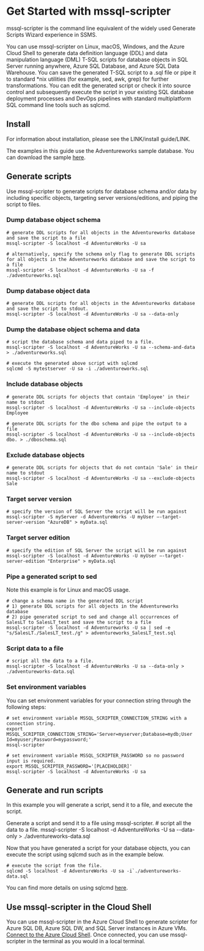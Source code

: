 # Get Started with mssql-scripter

mssql-scripter is the command line equivalent of the widely used Generate Scripts Wizard experience in SSMS.

You can use mssql-scripter on Linux, macOS, Windows, and the Azure Cloud Shell to generate data definition language (DDL) and data manipulation language (DML) T-SQL scripts for database objects in SQL Server running anywhere, Azure SQL Database, and Azure SQL Data Warehouse. You can save the generated T-SQL script to a .sql file or pipe it to standard *nix utilities (for example, sed, awk, grep) for further transformations. You can edit the generated script or check it into source control and subsequently execute the script in your existing SQL database deployment processes and DevOps pipelines with standard multiplatform SQL command line tools such as sqlcmd.

## Install

For information about installation, please see the LINK/install guide/LINK.

The examples in this guide use the Adventureworks sample database. You can download the sample [here](https://www.microsoft.com/en-us/download/details.aspx?id=49502).

## Generate scripts
Use mssql-scripter to generate scripts for database schema and/or data by including specific objects, targeting server versions/editions,  and piping the script to files.

### Dump database object schema

    # generate DDL scripts for all objects in the Adventureworks database and save the script to a file
    mssql-scripter -S localhost -d AdventureWorks -U sa
    
    # alternatively, specify the schema only flag to generate DDL scripts for all objects in the Adventureworks database and save the script to a file
    mssql-scripter -S localhost -d AdventureWorks -U sa -f ./adventureworks.sql

### Dump database object data

    # generate DDL scripts for all objects in the Adventureworks database and save the script to stdout.
    mssql-scripter -S localhost -d AdventureWorks -U sa --data-only

### Dump the database object schema and data

    # script the database schema and data piped to a file.
    mssql-scripter -S localhost -d AdventureWorks -U sa --schema-and-data  > ./adventureworks.sql

    # execute the generated above script with sqlcmd
    sqlcmd -S mytestserver -U sa -i ./adventureworks.sql
    
### Include database objects

    # generate DDL scripts for objects that contain 'Employee' in their name to stdout
    mssql-scripter -S localhost -d AdventureWorks -U sa --include-objects Employee

    # generate DDL scripts for the dbo schema and pipe the output to a file
    mssql-scripter -S localhost -d AdventureWorks -U sa --include-objects dbo. > ./dboschema.sql

### Exclude database objects
   
    # generate DDL scripts for objects that do not contain 'Sale' in their name to stdout
    mssql-scripter -S localhost -d AdventureWorks -U sa --exclude-objects Sale

### Target server version
    
    # specify the version of SQL Server the script will be run against
    mssql-scripter -S myServer -d AdventureWorks -U myUser –-target-server-version "AzureDB" > myData.sql

### Target server edition

    # specify the edition of SQL Server the script will be run against
    mssql-scripter -S localhost -d AdventureWorks -U myUser –-target-server-edition "Enterprise" > myData.sql

### Pipe a generated script to sed
Note this example is for Linux and macOS usage.

    # change a schema name in the generated DDL script
    # 1) generate DDL scripts for all objects in the Adventureworks database
    # 2) pipe generated script to sed and change all occurrences of SalesLT to SalesLT_test and save the script to a file
    mssql-scripter -S localhost -d Adventureworks -U sa | sed -e "s/SalesLT./SalesLT_test./g" > adventureworks_SalesLT_test.sql 

### Script data to a file
   
    # script all the data to a file.
    mssql-scripter -S localhost -d AdventureWorks -U sa --data-only > ./adventureworks-data.sql 

### Set environment variables
You can set environment variables for your connection string through the following steps:


    # set environment variable MSSQL_SCRIPTER_CONNECTION_STRING with a connection string.
    export MSSQL_SCRIPTER_CONNECTION_STRING='Server=myserver;Database=mydb;User Id=myuser;Password=mypassword;'
    mssql-scripter

    # set environment variable MSSQL_SCRIPTER_PASSWORD so no password input is required.
    export MSSQL_SCRIPTER_PASSWORD='[PLACEHOLDER]'
    mssql-scripter -S localhost -d AdventureWorks -U sa
    
 ## Generate and run scripts
 In this example you will generate a script, send it to a file, and execute the script.
 
 Generate a script and send it to a file using mssql-scripter.
    # script all the data to a file.
    mssql-scripter -S localhost -d AdventureWorks -U sa --data-only > ./adventureworks-data.sql
    
 Now that you have generated a script for your database objects, you can execute the script using sqlcmd such as in the example below.
    
    # execute the script from the file.
    sqlcmd -S localhost -d AdventureWorks -U sa -i`./adventureworks-data.sql
 
 You can find more details on using sqlcmd [here](https://docs.microsoft.com/en-us/sql/relational-databases/scripting/sqlcmd-use-the-utility).

## Use mssql-scripter in the Cloud Shell
You can use mssql-scripter in the Azure Cloud Shell to generate scripter for Azure SQL DB, Azure SQL DW, and SQL Server instances in Azure VMs. [Connect to the Azure Cloud Shell](https://docs.microsoft.com/en-us/azure/cloud-shell/overview?view=azure-cli-latest). Once connected, you can use mssql-scripter in the terminal as you would in a local terminal.
